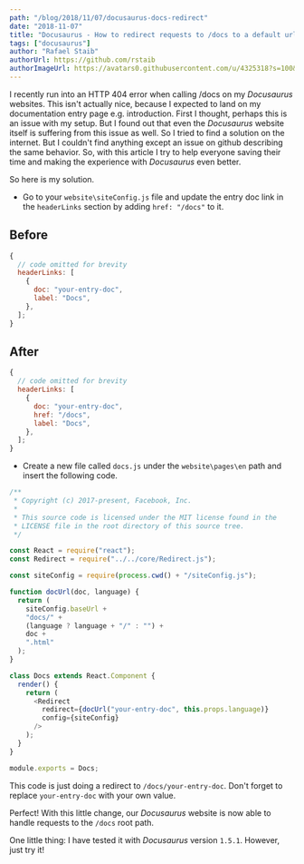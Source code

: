 ```yaml
---
path: "/blog/2018/11/07/docusaurus-docs-redirect"
date: "2018-11-07"
title: "Docusaurus - How to redirect requests to /docs to a default url instead of getting a 404 error"
tags: ["docusaurus"]
author: "Rafael Staib"
authorUrl: https://github.com/rstaib
authorImageUrl: https://avatars0.githubusercontent.com/u/4325318?s=100&v=4
---
```


I recently run into an HTTP 404 error when calling /docs on my _Docusaurus_ websites. This isn't
actually nice, because I expected to land on my documentation entry page e.g. introduction. First I
thought, perhaps this is an issue with my setup. But I found out that even the _Docusaurus_ website
itself is suffering from this issue as well. So I tried to find a solution on the internet. But
I couldn't find anything except an issue on github describing the same behavior. So, with this article
I try to help everyone saving their time and making the experience with _Docusaurus_ even better.

So here is my solution.

* Go to your `website\siteConfig.js` file and update the entry doc link in the `headerLinks`
   section by adding `href: "/docs"` to it.

## Before

```javascript
{
  // code omitted for brevity
  headerLinks: [
    {
      doc: "your-entry-doc",
      label: "Docs",
    },
  ];
}
```

## After

```javascript
{
  // code omitted for brevity
  headerLinks: [
    {
      doc: "your-entry-doc",
      href: "/docs",
      label: "Docs",
    },
  ];
}
```

* Create a new file called `docs.js` under the `website\pages\en` path and insert the following
   code.

```javascript
/**
 * Copyright (c) 2017-present, Facebook, Inc.
 *
 * This source code is licensed under the MIT license found in the
 * LICENSE file in the root directory of this source tree.
 */

const React = require("react");
const Redirect = require("../../core/Redirect.js");

const siteConfig = require(process.cwd() + "/siteConfig.js");

function docUrl(doc, language) {
  return (
    siteConfig.baseUrl +
    "docs/" +
    (language ? language + "/" : "") +
    doc +
    ".html"
  );
}

class Docs extends React.Component {
  render() {
    return (
      <Redirect
        redirect={docUrl("your-entry-doc", this.props.language)}
        config={siteConfig}
      />
    );
  }
}

module.exports = Docs;
```

This code is just doing a redirect to `/docs/your-entry-doc`. Don't forget to replace
`your-entry-doc` with your own value.

Perfect! With this little change, our _Docusaurus_ website is now able to handle requests to the
`/docs` root path.

One little thing: I have tested it with _Docusaurus_ version `1.5.1`. However, just try it!
